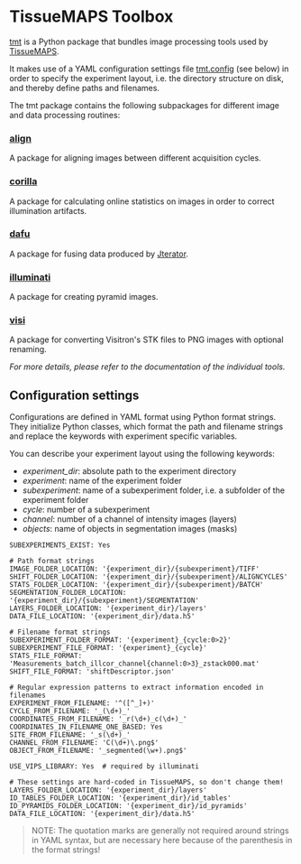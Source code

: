 # TissueMAPS Toolbox #

[tmt](tmt) is a Python package that bundles image processing tools used by [TissueMAPS](https://github.com/HackerMD/TissueMAPS).

It makes use of a YAML configuration settings file [tmt.config](tmt/tmt.config) (see below) in order to specify the experiment layout, i.e. the directory structure on disk, and thereby define paths and filenames.


The tmt package contains the following subpackages for different image and data processing routines:

### [align](tmt/align) ###

A package for aligning images between different acquisition cycles.

### [corilla](tmt/corilla) ###

A package for calculating online statistics on images in order to correct illumination artifacts.

### [dafu](tmt/dafu) ###

A package for fusing data produced by [Jterator](https://github.com/HackerMD/Jterator).

### [illuminati](tmt/illuminati) ###

A package for creating pyramid images.

### [visi](tmt/visi) ###

A package for converting Visitron's STK files to PNG images with optional renaming.

*For more details, please refer to the documentation of the individual tools.*


## Configuration settings ##

Configurations are defined in YAML format using Python format strings. They initialize Python classes, which format the path and filename strings and replace the keywords with experiment specific variables.

You can describe your experiment layout using the following keywords:
- *experiment_dir*: absolute path to the experiment directory
- *experiment*: name of the experiment folder
- *subexperiment*: name of a subexperiment folder, i.e. a subfolder of the experiment folder
- *cycle*: number of a subexperiment
- *channel*: number of a channel of intensity images (layers)
- *objects*: name of objects in segmentation images (masks)

```{yaml}
SUBEXPERIMENTS_EXIST: Yes

# Path format strings
IMAGE_FOLDER_LOCATION: '{experiment_dir}/{subexperiment}/TIFF'
SHIFT_FOLDER_LOCATION: '{experiment_dir}/{subexperiment}/ALIGNCYCLES'
STATS_FOLDER_LOCATION: '{experiment_dir}/{subexperiment}/BATCH'
SEGMENTATION_FOLDER_LOCATION: '{experiment_dir}/{subexperiment}/SEGMENTATION'
LAYERS_FOLDER_LOCATION: '{experiment_dir}/layers'
DATA_FILE_LOCATION: '{experiment_dir}/data.h5'

# Filename format strings
SUBEXPERIMENT_FOLDER_FORMAT: '{experiment}_{cycle:0>2}'
SUBEXPERIMENT_FILE_FORMAT: '{experiment}_{cycle}'
STATS_FILE_FORMAT: 'Measurements_batch_illcor_channel{channel:0>3}_zstack000.mat'
SHIFT_FILE_FORMAT: 'shiftDescriptor.json'

# Regular expression patterns to extract information encoded in filenames
EXPERIMENT_FROM_FILENAME: '^([^_]+)'
CYCLE_FROM_FILENAME: '_(\d+)_'
COORDINATES_FROM_FILENAME: '_r(\d+)_c(\d+)_'
COORDINATES_IN_FILENAME_ONE_BASED: Yes
SITE_FROM_FILENAME: '_s(\d+)_'
CHANNEL_FROM_FILENAME: 'C(\d+)\.png$'
OBJECT_FROM_FILENAME: '_segmented(\w+).png$'

USE_VIPS_LIBRARY: Yes  # required by illuminati

# These settings are hard-coded in TissueMAPS, so don't change them!
LAYERS_FOLDER_LOCATION: '{experiment_dir}/layers'
ID_TABLES_FOLDER_LOCATION: '{experiment_dir}/id_tables'
ID_PYRAMIDS_FOLDER_LOCATION: '{experiment_dir}/id_pyramids'
DATA_FILE_LOCATION: '{experiment_dir}/data.h5'
```

> NOTE: The quotation marks are generally not required around strings in YAML syntax, but are necessary here because of the parenthesis in the format strings!
